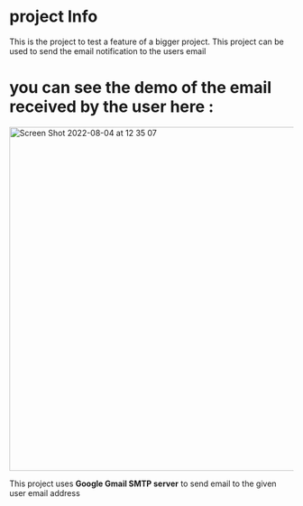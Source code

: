 # project Info
This is the project to test a feature of a bigger project. This project can be used to send the email notification to the users email 

# you can see the demo of the email received by the user here : 

<img width="610" alt="Screen Shot 2022-08-04 at 12 35 07" src="https://user-images.githubusercontent.com/72679799/182782751-cc1ad230-7980-440c-a770-7c5ce4e2cb34.png">


This project uses <b>Google Gmail SMTP server</b> to send email to the given user email address
